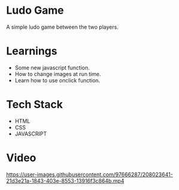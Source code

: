 # Ludo Game

A simple ludo game between the two players.

# Learnings
* Some new javascript function.
* How to change images at run time.
* Learn how to use onclick function.

# Tech Stack
* HTML
* CSS
* JAVASCRIPT

# Video
https://user-images.githubusercontent.com/97666287/208023641-21d3e21a-1843-403e-8553-13916f3c864b.mp4


